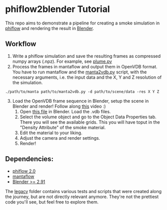 # phiflow2blender Tutorial

This repo aims to demonstrate a pipeline for creating a smoke simulation in [phiflow](https://github.com/tum-pbs/PhiFlow) and rendering the result in [Blender](https://www.blender.org/).

## Workflow
1. Write a phiflow simulation and save the resulting frames as compressed numpy arrays (.npz). For example, see [plume.py](tutorial/plume.py)
2. Process the frames in mantaflow and output them in OpenVDB format. You have to run mantaflow and the [manta2vdb.py](tutorial/manta2vdb.py) script, with the
necessary arguments, i.e. the input data and the X, Y and Z resolution of the simulation. 
    
`./path/to/manta path/to/manta2vdb.py -d path/to/scene/data -res X Y Z `

3. Load the OpenVDB frame sequence in Blender, setup the scene in Blender and render!
    Follow along [this]() video :)
    1. Open [this file](tutorial/scene.blend) in Blender. Load the .vdb files.
    2. Select the volume object and go to the Object Data Properties tab. There you will see the available grids. This you will have toput
    in the "Density Attribute" of the smoke material.
    3. Edit the material to your liking.
    4. Adjust the camera and render settings.
    5. Render! 



## Dependencies:

 - [phiflow 2.0](https://github.com/tum-pbs/PhiFlow#installation)
 - [mantaflow](http://mantaflow.com/install.html)
 - [Blender >= 2.91](https://www.blender.org/download/)

The [legacy](legacy/) folder contains various tests and scripts that were created along the journey, but are not directly relevant anymore. They're not the prettiest code you'll see, but feel free to explore them.